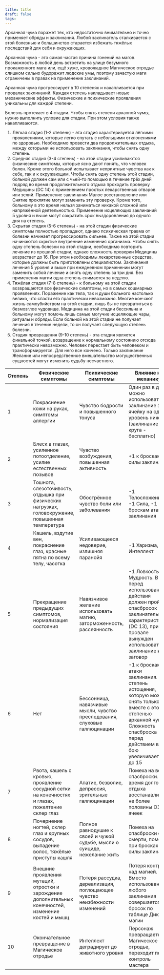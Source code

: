 ```yaml
---
title: title
draft: false
tags:
---
```

Арканная чума поражет тех, кто недостаточно внимательно и точно применяет обряды и заклинания. Любой заклинатель сталкивается с этой болезнью и большинство старается избежать тяжёлых последствий для себя и окружающих.

Арканная чума - это самая частая причина гонений на магов. Возможность в любой день встретить на улице безумного прокаженного мага или, ещё хуже, кровожадное Магическое отродье слишком сильно будоражит людские умы, поэтому зачастую маги ограничены в правах на применение заклинаний.

Арканная чума прогрессирует в 10 степенях и накапливается при провалах заклинаний. Каждая степень накладывает новые механические эффекты. Физические и психические проявления уникальны для каждой степени.

Болезнь протекает в 4 стадии. Чтобы снять степени арканной чумы, нужно выполнить условие для стадии. При этом условия также накапливаются.
1. Лёгкая стадия (1-2 степень) - эта стадия характеризуется лёгкими проявлениями, которые легко спутать с небольшими отклонениями по здоровью. Необходимо провести два продолжительных отдыха, между которыми не использовать заклинания, чтобы снять одну степень.
2. Средняя стадия (3-4 степень) - на этой стадии усиливаются физические симптомы, которые ясно дают понять, что человек болен. Кроме этого больной испытывает неприятные чувства как к себе, так и к окружающим. Чтобы снять одну степень этой стадии, больной должен сам или с чьей-то помощью в течение трёх дней подряд во время продолжительного отдыха проходить проверку Медицины (DC 14) с применением простых лекарственных отваров или зелий. Применение заклинания Малое восстановление или Снятие проклятие могут заменить эту проверку. Кроме того, больному в это время нельзя заниматься никакой сложной или напряжённой деятельностью. Применение исцеляющих заклинаний 5 уровня и выше могут сократить срок выздоровления до одного дня на степень.
3. Скрытая стадия (5-6 степень) - на этой стадии физические симптомы полностью пропадают, однако психическая травма от болезни начинает прогрессировать сильнее. Также на этой стадии начинаются скрытые внутренние изменения организма. Чтобы снять одну степень болезни на этой стадии, необходимо повторить лечение из прошлой стадии, однако сложность проверки Медицины возрастает до 16. При этом необходимы лекарственные средства, которые должны быть приготовлены специалистом. Заклинания лечения 5 уровня и выше при ежедневном применении могут заменить собой лечение и снять одну степень за три дня. Без применения магии одна степень снимается за неделю.
4. Тяжёлая стадия (7-8 степень) - к больному на этой стадии возвращаются все физические симптомы, но в самых кошмарных проявлениях. Поражение как тела, так и души больного настолько велико, что спасти его практически невозможно. Многие кончают жизнь самоубийством на этой стадии, лишь бы не превратиться в безмозглое чудовище. Медицина на этой стадии бессильна и больному могут помочь лишь самые могучие исцеляющие чары, ритуалы и обряды. Если больной на этой стадии не получает лечения в течение недели, то он получает следующую степень болезни.
5. Стадия превращения (9-10 степень) - эта стадия является финальной точкой, возвращение к нормальному состоянию отсюда практически невозможно. Человек перестает быть человеком и трансформируется. Для него все кончено. Только заклинание Желание или непосредственное вмешательство могущественных сущностей могут изменить судьбу несчастного.

| Степень | Физические симптомы                                                                                   | Психические симптомы                                                       | Влияние на механику                                                                                                                                                                    |
| ------- | ----------------------------------------------------------------------------------------------------- | -------------------------------------------------------------------------- | -------------------------------------------------------------------------------------------------------------------------------------------------------------------------------------- |
| 1       | Покраснение кожи на руках, симптомы аллергии                                                          | Чувство бодрости и повышенного тонуса                                      | Один раз в день можно использовать заклинание за ячейку на один уровень ниже (заклинание 1 круга - бесплатно)                                                                          |
| 2       | Блеск в глазах, усиленное потоотделение, усилие естественных позывов                                  | Чувство возбуждения, повышенная активность                                 | +1 к броскам силы заклинания                                                                                                                                                           |
| 3       | Тошнота, слезоточивость, отдышка при физических нагрузках, головокружение, повышенная температура     | Обострённое чувство боли или заболевания                                   | -1 Телосложение, -1 Сила, -1 к броскам атаки заклинания                                                                                                                                |
| 4       | Кашель, вздутие вен, покраснение глаз, красные пятна по всему телу, часотка                           | Усиливающееся недоверие, излишняя паранойя                                 | -1 Харизма, -1 Интеллект                                                                                                                                                               |
| 5       | Прекращение предыдущих симптомов, нормализация состояния                                              | Навязчивое желание использовать магию, заторможенность, рассеянность       | -1 Ловкость, -1 Мудрость. В бою перед использованием действия должен пройти спасбросок заклинательной характеристики (DC 13), при провале вынужден использовать заклинание или заговор |
| 6       | Нет                                                                                                   | Бессонница, навязчивые мысли, чувство преследования, слуховые галлюцинации | -1 к броскам атаки заклинания. 1 степень истощения, которую можно снять только вместе с этой степенью арканной чумы. Сложность спасброска перед действием в бою увеличивается до 15    |
| 7       | Рвота, кашель с кровью, проявление сосудной сетки на конечностях и глазах, пожелтение склер глаз      | Апатие, безволие, депрессия, зрительные галлюцинации                       | Помеха на все спасброски. Во время долгого отдыха восстанавливает не более половины ОЗ и ячеек                                                                                         |
| 8       | Почернение ногтей, склер глаз и крупных сосудов, выпадение волос, тяжёлые приступы кашля              | Полное равнодушие к своей и чужой судьбе, мысли о суициде, нежелание жить  | Помеха на спасброски от смерти, помеха при бросках силы заклинания                                                                                                                     |
| 9       | Внешние проявления мутаций, отростки и зарождение дополнительных конечностей, изменение костей и мышц | Потеря рассудка, дереализация, поглощающее чувство неизбежности изменений  | Потеря контроля над магией. Вместо использования любого заклинания совершается бросок по таблице Дикой магии                                                                           |
| 10      | Окончательное превращение в Магическое отродье                                                        | Интеллект деградирует до животного уровня                                  | Персонаж превращается в Магическое отродье, переходит под контроль мастера                                                                                                             |